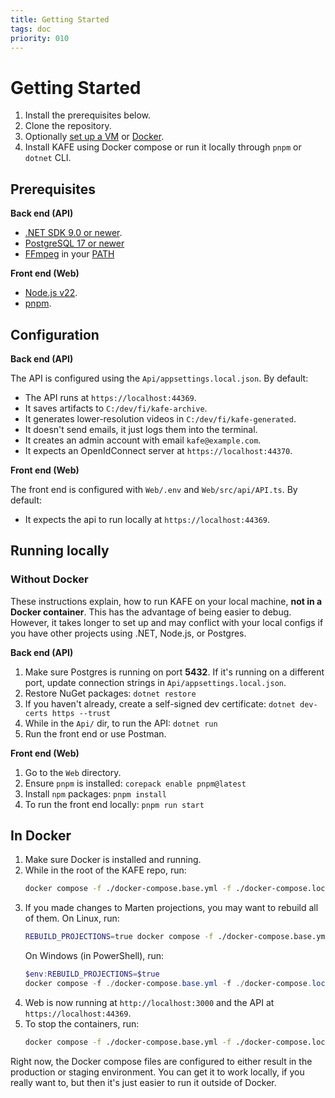 ```yaml
---
title: Getting Started
tags: doc
priority: 010
---
```


# Getting Started

1. Install the prerequisites below.
1. Clone the repository.
2. Optionally [set up a VM](./vm-setup) or [Docker](https://www.docker.com/).
3. Install KAFE using Docker compose or run it locally through `pnpm` or `dotnet` CLI.


## Prerequisites

**Back end (API)**

* [.NET SDK 9.0 or newer](https://dotnet.microsoft.com/en-us/download).
* [PostgreSQL 17 or newer](https://www.postgresql.org/)
* [FFmpeg](https://ffmpeg.org/) in your [PATH](https://en.wikipedia.org/wiki/PATH_(variable))

**Front end (Web)**

* [Node.js v22](https://nodejs.org/en/download/package-manager).
* [pnpm](https://pnpm.io/).


## Configuration

**Back end (API)**

The API is configured using the `Api/appsettings.local.json`.
By default:

- The API runs at `https://localhost:44369`.
- It saves artifacts to `C:/dev/fi/kafe-archive`.
- It generates lower-resolution videos in `C:/dev/fi/kafe-generated`.
- It doesn't send emails, it just logs them into the terminal.
- It creates an admin account with email `kafe@example.com`.
- It expects an OpenIdConnect server at `https://localhost:44370`.

**Front end (Web)**

The front end is configured with `Web/.env` and `Web/src/api/API.ts`.
By default:

- It expects the api to run locally at `https://localhost:44369`.


## Running locally

### Without Docker

These instructions explain, how to run KAFE on your local machine, **not in a Docker container**.
This has the advantage of being easier to debug.
However, it takes longer to set up and may conflict with your local configs if you have other projects using .NET, Node.js, or Postgres.

**Back end (API)**

1. Make sure Postgres is running on port **5432**.
   If it's running on a different port, update connection strings in `Api/appsettings.local.json`.
2. Restore NuGet packages: `dotnet restore`
3. If you haven't already, create a self-signed dev certificate: `dotnet dev-certs https --trust`
4. While in the `Api/` dir, to run the API: `dotnet run`
5. Run the front end or use Postman.

**Front end (Web)**

1. Go to the `Web` directory.
2. Ensure `pnpm` is installed: `corepack enable pnpm@latest`
3. Install `npm` packages: `pnpm install`
4. To run the front end locally: `pnpm run start`


## In Docker

1. Make sure Docker is installed and running.
2. While in the root of the KAFE repo, run:
   ```bash
   docker compose -f ./docker-compose.base.yml -f ./docker-compose.local.yml up
   ```
3. If you made changes to Marten projections, you may want to rebuild all of them.
   On Linux, run:
   ```bash
   REBUILD_PROJECTIONS=true docker compose -f ./docker-compose.base.yml -f ./docker-compose.local.yml up
   ```
   On Windows (in PowerShell), run:
   ```powershell
   $env:REBUILD_PROJECTIONS=$true
   docker compose -f ./docker-compose.base.yml -f ./docker-compose.local.yml up
   ```
4. Web is now running at `http://localhost:3000` and the API at `https://localhost:44369`.
5. To stop the containers, run:
   ```bash
   docker compose -f ./docker-compose.base.yml -f ./docker-compose.local.yml down
   ```

Right now, the Docker compose files are configured to either result in the production or staging environment.
You can get it to work locally, if you really want to, but then it's just easier to run it outside of Docker.
